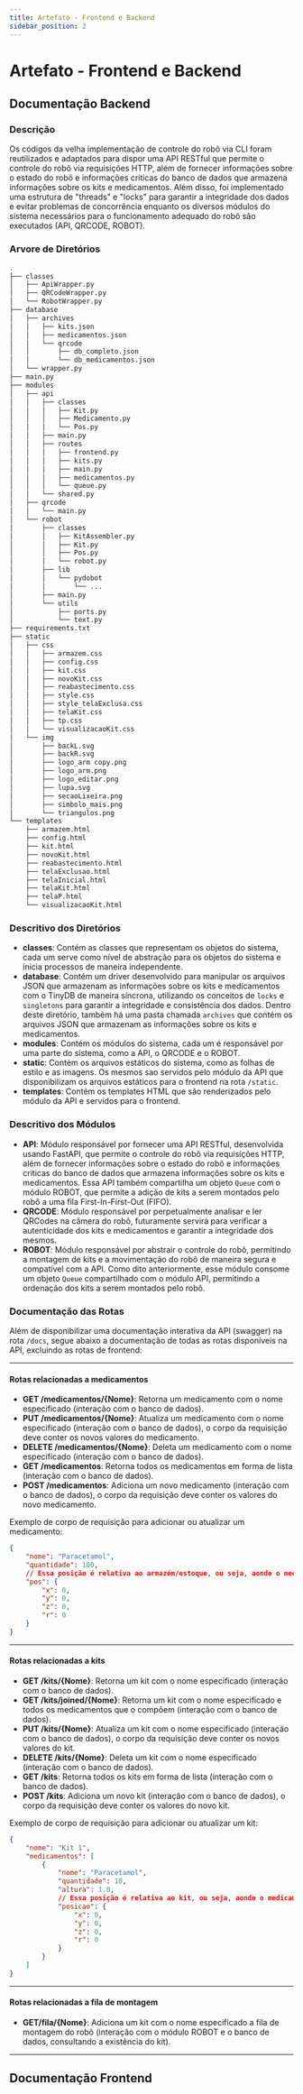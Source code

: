 ```yaml
---
title: Artefato - Frontend e Backend
sidebar_position: 2
---
```


# Artefato - Frontend e Backend

## Documentação Backend

### Descrição

Os códigos da velha implementação de controle do robô via CLI foram reutilizados e adaptados para dispor uma API RESTful que permite o controle do robô via requisições HTTP, além de fornecer informações sobre o estado do robô e informações criticas do banco de dados que armazena informações sobre os kits e medicamentos. Além disso, foi implementado uma estrutura de "threads" e "locks" para garantir a integridade dos dados e evitar problemas de concorrência enquanto os diversos módulos do sistema necessários para o funcionamento adequado do robô são executados (API, QRCODE, ROBOT).

### Arvore de Diretórios

```bash
.
├── classes
│   ├── ApiWrapper.py
│   ├── QRCodeWrapper.py
│   └── RobotWrapper.py
├── database
│   ├── archives
│   │   ├── kits.json
│   │   ├── medicamentos.json
│   │   └── qrcode
│   │       ├── db_completo.json
│   │       └── db_medicamentos.json
│   └── wrapper.py
├── main.py
├── modules
│   ├── api
│   │   ├── classes
│   │   │   ├── Kit.py
│   │   │   ├── Medicamento.py
│   │   │   └── Pos.py
│   │   ├── main.py
│   │   ├── routes
│   │   │   ├── frontend.py
│   │   │   ├── kits.py
│   │   │   ├── main.py
│   │   │   ├── medicamentos.py
│   │   │   └── queue.py
│   │   └── shared.py
│   ├── qrcode
│   │   └── main.py
│   └── robot
│       ├── classes
│       │   ├── KitAssembler.py
│       │   ├── Kit.py
│       │   ├── Pos.py
│       │   └── robot.py
│       ├── lib
│       │   └── pydobot
│       │       └── ...
│       ├── main.py
│       └── utils
│           ├── ports.py
│           └── text.py
├── requirements.txt
├── static
│   ├── css
│   │   ├── armazem.css
│   │   ├── config.css
│   │   ├── kit.css
│   │   ├── novoKit.css
│   │   ├── reabastecimento.css
│   │   ├── style.css
│   │   ├── style_telaExclusa.css
│   │   ├── telaKit.css
│   │   ├── tp.css
│   │   └── visualizacaoKit.css
│   └── img
│       ├── backL.svg
│       ├── backR.svg
│       ├── logo_arm copy.png
│       ├── logo_arm.png
│       ├── logo_editar.png
│       ├── lupa.svg
│       ├── secaoLixeira.png
│       ├── simbolo_mais.png
│       └── triangulos.png
└── templates
    ├── armazem.html
    ├── config.html
    ├── kit.html
    ├── novoKit.html
    ├── reabastecimento.html
    ├── telaExclusao.html
    ├── telaInicial.html
    ├── telaKit.html
    ├── telaP.html
    └── visualizacaoKit.html
```

### Descritivo dos Diretórios

- **classes**: Contém as classes que representam os objetos do sistema, cada um serve como nível de abstração para os objetos do sistema e inicia processos de maneira independente.
- **database**: Contém um driver desenvolvido para manipular os arquivos JSON que armazenam as informações sobre os kits e medicamentos com o TinyDB de maneira síncrona, utilizando os conceitos de `locks` e `singletons` para garantir a integridade e consistência dos dados. Dentro deste diretório, também há uma pasta chamada `archives` que contém os arquivos JSON que armazenam as informações sobre os kits e medicamentos.
- **modules**: Contém os módulos do sistema, cada um é responsável por uma parte do sistema, como a API, o QRCODE e o ROBOT.
- **static**: Contém os arquivos estáticos do sistema, como as folhas de estilo e as imagens. Os mesmos sao servidos pelo módulo da API que disponibilizam os arquivos estáticos para o frontend na rota `/static`.
- **templates**: Contém os templates HTML que são renderizados pelo módulo da API e servidos para o frontend.

### Descritivo dos Módulos

- **API**: Módulo responsável por fornecer uma API RESTful, desenvolvida usando FastAPI, que permite o controle do robô via requisições HTTP, além de fornecer informações sobre o estado do robô e informações criticas do banco de dados que armazena informações sobre os kits e medicamentos. Essa API também compartilha um objeto `Queue` com o módulo ROBOT, que permite a adição de kits a serem montados pelo robô a uma fila First-In-First-Out (FIFO).
- **QRCODE**: Módulo responsável por perpetualmente analisar e ler QRCodes na câmera do robô, futuramente servirá para verificar a autenticidade dos kits e medicamentos e garantir a integridade dos mesmos.
- **ROBOT**: Módulo responsável por abstrair o controle do robô, permitindo a montagem de kits e a movimentação do robô de maneira segura e compatível com a API. Como dito anteriormente, esse módulo consome um objeto `Queue` compartilhado com o módulo API, permitindo a ordenação dos kits a serem montados pelo robô.

### Documentação das Rotas

Além de disponibilizar uma documentação interativa da API (swagger) na rota `/docs`, segue abaixo a documentação de todas as rotas disponíveis na API, excluindo as rotas de frontend:

---

#### Rotas relacionadas a medicamentos

- **GET /medicamentos/{Nome}**: Retorna um medicamento com o nome especificado (interação com o banco de dados).
- **PUT /medicamentos/{Nome}**: Atualiza um medicamento com o nome especificado (interação com o banco de dados), o corpo da requisição deve conter os novos valores do medicamento.
- **DELETE /medicamentos/{Nome}**: Deleta um medicamento com o nome especificado (interação com o banco de dados).
- **GET /medicamentos**: Retorna todos os medicamentos em forma de lista (interação com o banco de dados).
- **POST /medicamentos**: Adiciona um novo medicamento (interação com o banco de dados), o corpo da requisição deve conter os valores do novo medicamento.

Exemplo de corpo de requisição para adicionar ou atualizar um medicamento:

```json
{
	"nome": "Paracetamol",
	"quantidade": 100,
	// Essa posição é relativa ao armazém/estoque, ou seja, aonde o medicamento reside e deve ser pegado pelo robô
	"pos": {
		"x": 0,
		"y": 0,
		"z": 0,
		"r": 0
	}
}
```

---

#### Rotas relacionadas a kits

- **GET /kits/{Nome}**: Retorna um kit com o nome especificado (interação com o banco de dados).
- **GET /kits/joined/{Nome}**: Retorna um kit com o nome especificado e todos os medicamentos que o compõem (interação com o banco de dados).
- **PUT /kits/{Nome}**: Atualiza um kit com o nome especificado (interação com o banco de dados), o corpo da requisição deve conter os novos valores do kit.
- **DELETE /kits/{Nome}**: Deleta um kit com o nome especificado (interação com o banco de dados).
- **GET /kits**: Retorna todos os kits em forma de lista (interação com o banco de dados).
- **POST /kits**: Adiciona um novo kit (interação com o banco de dados), o corpo da requisição deve conter os valores do novo kit.

Exemplo de corpo de requisição para adicionar ou atualizar um kit:

```json
{
	"nome": "Kit 1",
	"medicamentos": [
		{
			"nome": "Paracetamol",
			"quantidade": 10,
			"altura": 1.0,
			// Essa posição é relativa ao kit, ou seja, aonde o medicamento deve ser colocado dentro do kit
			"posicao": {
				"x": 0,
				"y": 0,
				"z": 0,
				"r": 0
			}
		}
	]
}
```

---

#### Rotas relacionadas a fila de montagem

- **GET/fila/{Nome}**: Adiciona um kit com o nome especificado a fila de montagem do robô (interação com o módulo ROBOT e o banco de dados, consultando a existência do kit).

---

## Documentação Frontend